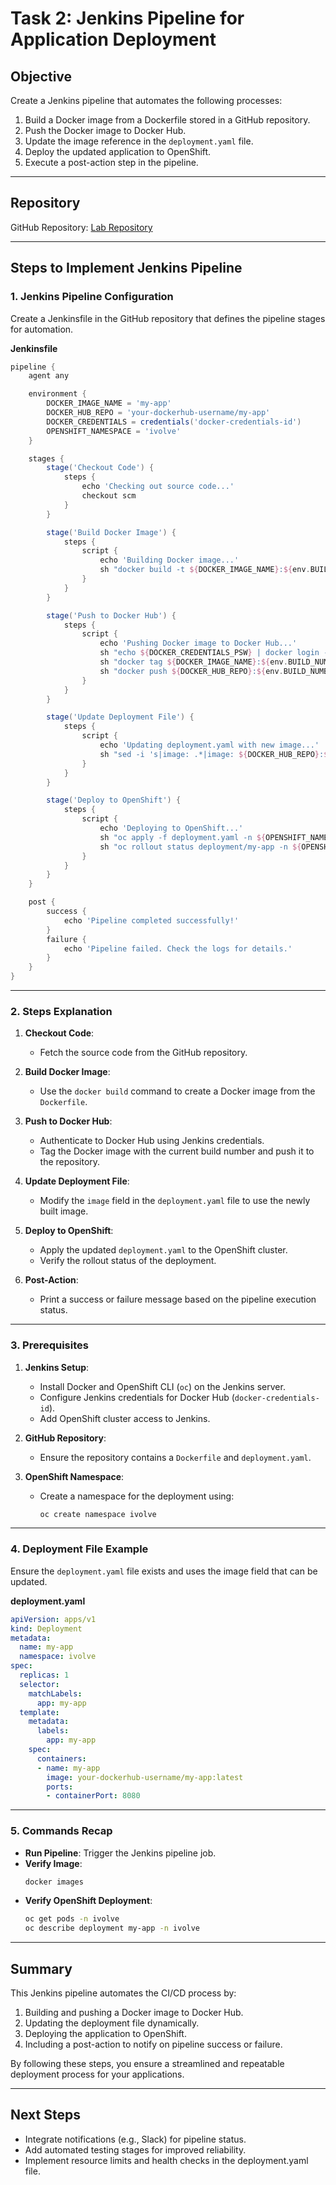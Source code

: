 # Task 2: Jenkins Pipeline for Application Deployment

## Objective
Create a Jenkins pipeline that automates the following processes:
1. Build a Docker image from a Dockerfile stored in a GitHub repository.
2. Push the Docker image to Docker Hub.
3. Update the image reference in the `deployment.yaml` file.
4. Deploy the updated application to OpenShift.
5. Execute a post-action step in the pipeline.

---

## Repository
GitHub Repository: [Lab Repository](https://github.com/IbrahimAdell/Lab.git)

---

## Steps to Implement Jenkins Pipeline

### 1. Jenkins Pipeline Configuration
Create a Jenkinsfile in the GitHub repository that defines the pipeline stages for automation.

**Jenkinsfile**

```groovy
pipeline {
    agent any

    environment {
        DOCKER_IMAGE_NAME = 'my-app'
        DOCKER_HUB_REPO = 'your-dockerhub-username/my-app'
        DOCKER_CREDENTIALS = credentials('docker-credentials-id')
        OPENSHIFT_NAMESPACE = 'ivolve'
    }

    stages {
        stage('Checkout Code') {
            steps {
                echo 'Checking out source code...'
                checkout scm
            }
        }

        stage('Build Docker Image') {
            steps {
                script {
                    echo 'Building Docker image...'
                    sh "docker build -t ${DOCKER_IMAGE_NAME}:${env.BUILD_NUMBER} ."
                }
            }
        }

        stage('Push to Docker Hub') {
            steps {
                script {
                    echo 'Pushing Docker image to Docker Hub...'
                    sh "echo ${DOCKER_CREDENTIALS_PSW} | docker login -u ${DOCKER_CREDENTIALS_USR} --password-stdin"
                    sh "docker tag ${DOCKER_IMAGE_NAME}:${env.BUILD_NUMBER} ${DOCKER_HUB_REPO}:${env.BUILD_NUMBER}"
                    sh "docker push ${DOCKER_HUB_REPO}:${env.BUILD_NUMBER}"
                }
            }
        }

        stage('Update Deployment File') {
            steps {
                script {
                    echo 'Updating deployment.yaml with new image...'
                    sh "sed -i 's|image: .*|image: ${DOCKER_HUB_REPO}:${env.BUILD_NUMBER}|g' deployment.yaml"
                }
            }
        }

        stage('Deploy to OpenShift') {
            steps {
                script {
                    echo 'Deploying to OpenShift...'
                    sh "oc apply -f deployment.yaml -n ${OPENSHIFT_NAMESPACE}"
                    sh "oc rollout status deployment/my-app -n ${OPENSHIFT_NAMESPACE}"
                }
            }
        }
    }

    post {
        success {
            echo 'Pipeline completed successfully!'
        }
        failure {
            echo 'Pipeline failed. Check the logs for details.'
        }
    }
}
```

---

### 2. Steps Explanation

1. **Checkout Code**:
   - Fetch the source code from the GitHub repository.

2. **Build Docker Image**:
   - Use the `docker build` command to create a Docker image from the `Dockerfile`.

3. **Push to Docker Hub**:
   - Authenticate to Docker Hub using Jenkins credentials.
   - Tag the Docker image with the current build number and push it to the repository.

4. **Update Deployment File**:
   - Modify the `image` field in the `deployment.yaml` file to use the newly built image.

5. **Deploy to OpenShift**:
   - Apply the updated `deployment.yaml` to the OpenShift cluster.
   - Verify the rollout status of the deployment.

6. **Post-Action**:
   - Print a success or failure message based on the pipeline execution status.

---

### 3. Prerequisites
1. **Jenkins Setup**:
   - Install Docker and OpenShift CLI (`oc`) on the Jenkins server.
   - Configure Jenkins credentials for Docker Hub (`docker-credentials-id`).
   - Add OpenShift cluster access to Jenkins.

2. **GitHub Repository**:
   - Ensure the repository contains a `Dockerfile` and `deployment.yaml`.

3. **OpenShift Namespace**:
   - Create a namespace for the deployment using:
     ```bash
     oc create namespace ivolve
     ```

---

### 4. Deployment File Example
Ensure the `deployment.yaml` file exists and uses the image field that can be updated.

**deployment.yaml**

```yaml
apiVersion: apps/v1
kind: Deployment
metadata:
  name: my-app
  namespace: ivolve
spec:
  replicas: 1
  selector:
    matchLabels:
      app: my-app
  template:
    metadata:
      labels:
        app: my-app
    spec:
      containers:
      - name: my-app
        image: your-dockerhub-username/my-app:latest
        ports:
        - containerPort: 8080
```

---

### 5. Commands Recap
- **Run Pipeline**: Trigger the Jenkins pipeline job.
- **Verify Image**:
   ```bash
   docker images
   ```
- **Verify OpenShift Deployment**:
   ```bash
   oc get pods -n ivolve
   oc describe deployment my-app -n ivolve
   ```

---

## Summary
This Jenkins pipeline automates the CI/CD process by:
1. Building and pushing a Docker image to Docker Hub.
2. Updating the deployment file dynamically.
3. Deploying the application to OpenShift.
4. Including a post-action to notify on pipeline success or failure.

By following these steps, you ensure a streamlined and repeatable deployment process for your applications.

---

## Next Steps
- Integrate notifications (e.g., Slack) for pipeline status.
- Add automated testing stages for improved reliability.
- Implement resource limits and health checks in the deployment.yaml file.

